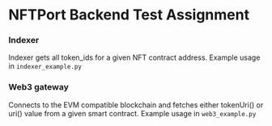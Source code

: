 # NFTPort Backend Test Assignment

### Indexer

Indexer gets all token_ids for a given NFT contract address. 
Example usage in `indexer_example.py`

### Web3 gateway

Connects to the EVM compatible blockchain and fetches either tokenUri() or uri()
value from a given smart contract. Example usage in `web3_example.py`